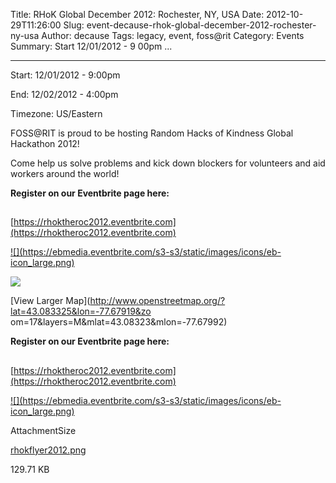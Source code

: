 Title: RHoK Global December 2012: Rochester, NY, USA
Date: 2012-10-29T11:26:00
Slug: event-decause-rhok-global-december-2012-rochester-ny-usa
Author: decause
Tags: legacy, event, foss@rit
Category: Events
Summary: Start  12/01/2012 - 9 00pm ... 

---
Start: 12/01/2012 - 9:00pm

End: 12/02/2012 - 4:00pm

Timezone: US/Eastern

FOSS@RIT is proud to be hosting Random Hacks of Kindness Global Hackathon
2012!

Come help us solve problems and kick down blockers for volunteers and aid
workers around the world!

**Register on our Eventbrite page here:**

##
[https://rhoktheroc2012.eventbrite.com](https://rhoktheroc2012.eventbrite.com)

[![](https://ebmedia.eventbrite.com/s3-s3/static/images/icons/eb-
icon_large.png)](https://rhoktheroc2012.eventbrite.com/)

![](http://foss.rit.edu/files/rhokflyer2012.png)

[View Larger Map](http://www.openstreetmap.org/?lat=43.083325&lon=-77.67919&zo
om=17&layers=M&mlat=43.08323&mlon=-77.67992)

**Register on our Eventbrite page here:**

##
[https://rhoktheroc2012.eventbrite.com](https://rhoktheroc2012.eventbrite.com)

[![](https://ebmedia.eventbrite.com/s3-s3/static/images/icons/eb-
icon_large.png)](https://rhoktheroc2012.eventbrite.com/)

AttachmentSize

[rhokflyer2012.png](http://foss.rit.edu/files/rhokflyer2012.png)

129.71 KB

